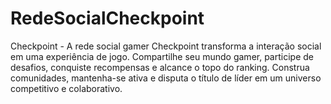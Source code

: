 # RedeSocialCheckpoint
Checkpoint - A rede social gamer Checkpoint transforma a interação social em uma experiência de jogo. Compartilhe seu mundo gamer, participe de desafios, conquiste recompensas e alcance o topo do ranking. Construa comunidades, mantenha-se ativa e disputa o título de líder em um universo competitivo e colaborativo.

